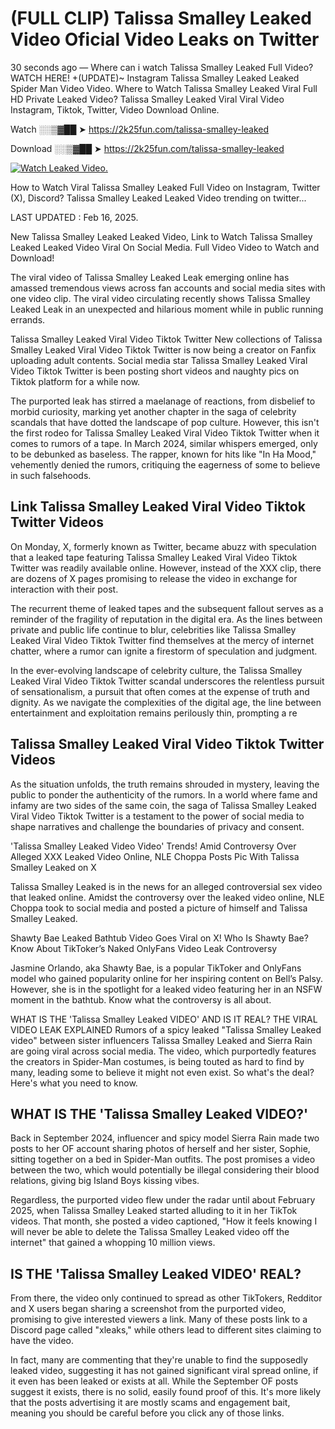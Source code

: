 # (FULL CLIP) Talissa Smalley Leaked Video Oficial Video Leaks on Twitter

30 seconds ago — Where can i watch Talissa Smalley Leaked Full Video? WATCH HERE! +(UPDATE)~ Instagram Talissa Smalley Leaked Leaked Spider Man Video Video. Where to Watch Talissa Smalley Leaked Viral Full HD Private Leaked Video? Talissa Smalley Leaked Viral Viral Video Instagram, Tiktok, Twitter, Video Download Online.

Watch ░░▒▓██ ➤ https://2k25fun.com/talissa-smalley-leaked

Download ░░▒▓██ ➤ https://2k25fun.com/talissa-smalley-leaked

[![Watch Leaked Video.](https://miro.medium.com/v2/resize:fit:828/format:webp/1*cilzJN44JGOrTw9NJCrNHA.gif "Watch Leaked Video")](https://2k25fun.com/talissa-smalley-leaked)

How to Watch Viral Talissa Smalley Leaked Full Video on Instagram, Twitter (X), Discord? Talissa Smalley Leaked Leaked Video trending on twitter...

LAST UPDATED : Feb 16, 2025.

New Talissa Smalley Leaked Leaked Video, Link to Watch Talissa Smalley Leaked Leaked Video Viral On Social Media. Full Video Video to Watch and Download!

The viral video of Talissa Smalley Leaked Leak emerging online has amassed tremendous views across fan accounts and social media sites with one video clip. The viral video circulating recently shows Talissa Smalley Leaked Leak in an unexpected and hilarious moment while in public running errands.

Talissa Smalley Leaked Viral Video Tiktok Twitter New collections of Talissa Smalley Leaked Viral Video Tiktok Twitter is now being a creator on Fanfix uploading adult contents. Social media star Talissa Smalley Leaked Viral Video Tiktok Twitter is been posting short videos and naughty pics on Tiktok platform for a while now.

The purported leak has stirred a maelanage of reactions, from disbelief to morbid curiosity, marking yet another chapter in the saga of celebrity scandals that have dotted the landscape of pop culture. However, this isn't the first rodeo for Talissa Smalley Leaked Viral Video Tiktok Twitter when it comes to rumors of a tape. In March 2024, similar whispers emerged, only to be debunked as baseless. The rapper, known for hits like "In Ha Mood," vehemently denied the rumors, critiquing the eagerness of some to believe in such falsehoods.

## Link Talissa Smalley Leaked Viral Video Tiktok Twitter Videos

On Monday, X, formerly known as Twitter, became abuzz with speculation that a leaked tape featuring Talissa Smalley Leaked Viral Video Tiktok Twitter was readily available online. However, instead of the XXX clip, there are dozens of X pages promising to release the video in exchange for interaction with their post.

The recurrent theme of leaked tapes and the subsequent fallout serves as a reminder of the fragility of reputation in the digital era. As the lines between private and public life continue to blur, celebrities like Talissa Smalley Leaked Viral Video Tiktok Twitter find themselves at the mercy of internet chatter, where a rumor can ignite a firestorm of speculation and judgment.

In the ever-evolving landscape of celebrity culture, the Talissa Smalley Leaked Viral Video Tiktok Twitter scandal underscores the relentless pursuit of sensationalism, a pursuit that often comes at the expense of truth and dignity. As we navigate the complexities of the digital age, the line between entertainment and exploitation remains perilously thin, prompting a re

##  Talissa Smalley Leaked Viral Video Tiktok Twitter Videos

As the situation unfolds, the truth remains shrouded in mystery, leaving the public to ponder the authenticity of the rumors. In a world where fame and infamy are two sides of the same coin, the saga of Talissa Smalley Leaked Viral Video Tiktok Twitter is a testament to the power of social media to shape narratives and challenge the boundaries of privacy and consent.

'Talissa Smalley Leaked Video Video' Trends! Amid Controversy Over Alleged XXX Leaked Video Online, NLE Choppa Posts Pic With Talissa Smalley Leaked on X

Talissa Smalley Leaked is in the news for an alleged controversial sex video that leaked online. Amidst the controversy over the leaked video online, NLE Choppa took to social media and posted a picture of himself and Talissa Smalley Leaked.

Shawty Bae Leaked Bathtub Video Goes Viral on X! Who Is Shawty Bae? Know About TikToker’s Naked OnlyFans Video Leak Controversy

Jasmine Orlando, aka Shawty Bae, is a popular TikToker and OnlyFans model who gained popularity online for her inspiring content on Bell’s Palsy. However, she is in the spotlight for a leaked video featuring her in an NSFW moment in the bathtub. Know what the controversy is all about.

WHAT IS THE 'Talissa Smalley Leaked VIDEO' AND IS IT REAL? THE VIRAL VIDEO LEAK EXPLAINED Rumors of a spicy leaked "Talissa Smalley Leaked video" between sister influencers Talissa Smalley Leaked and Sierra Rain are going viral across social media. The video, which purportedly features the creators in Spider-Man costumes, is being touted as hard to find by many, leading some to believe it might not even exist. So what's the deal? Here's what you need to know.

## WHAT IS THE 'Talissa Smalley Leaked VIDEO?'

Back in September 2024, influencer and spicy model Sierra Rain made two posts to her OF account sharing photos of herself and her sister, Sophie, sitting together on a bed in Spider-Man outfits. The post promises a video between the two, which would potentially be illegal considering their blood relations, giving big Island Boys kissing vibes.

Regardless, the purported video flew under the radar until about February 2025, when Talissa Smalley Leaked started alluding to it in her TikTok videos. That month, she posted a video captioned, "How it feels knowing I will never be able to delete the Talissa Smalley Leaked video off the internet" that gained a whopping 10 million views.

## IS THE 'Talissa Smalley Leaked VIDEO' REAL?

From there, the video only continued to spread as other TikTokers, Redditor and X users began sharing a screenshot from the purported video, promising to give interested viewers a link. Many of these posts link to a Discord page called "xleaks," while others lead to different sites claiming to have the video.

In fact, many are commenting that they're unable to find the supposedly leaked video, suggesting it has not gained significant viral spread online, if it even has been leaked or exists at all. While the September OF posts suggest it exists, there is no solid, easily found proof of this. It's more likely that the posts advertising it are mostly scams and engagement bait, meaning you should be careful before you click any of those links.